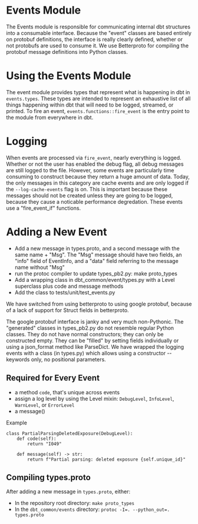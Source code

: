 # Events Module
The Events module is responsible for communicating internal dbt structures into a consumable interface. Because the "event" classes are based entirely on protobuf definitions, the interface is really clearly defined, whether or not protobufs are used to consume it. We use Betterproto for compiling the protobuf message definitions into Python classes.

# Using the Events Module
The event module provides types that represent what is happening in dbt in `events.types`. These types are intended to represent an exhaustive list of all things happening within dbt that will need to be logged, streamed, or printed. To fire an event, `events.functions::fire_event` is the entry point to the module from everywhere in dbt.

# Logging
When events are processed via `fire_event`, nearly everything is logged. Whether or not the user has enabled the debug flag, all debug messages are still logged to the file. However, some events are particularly time consuming to construct because they return a huge amount of data. Today, the only messages in this category are cache events and are only logged if the `--log-cache-events` flag is on. This is important because these messages should not be created unless they are going to be logged, because they cause a noticable performance degredation. These events use a "fire_event_if" functions.

# Adding a New Event
* Add a new message in types.proto, and a second message with the same name + "Msg". The "Msg" message should have two fields, an "info" field of EventInfo, and a "data" field referring to the message name without "Msg"
* run the protoc compiler to update types_pb2.py:   make proto_types
* Add a wrapping class in dbt_common/event/types.py with a Level superclass  plus code and message methods
* Add the class to tests/unit/test_events.py

We have switched from using betterproto to using google protobuf, because of a lack of support for Struct fields in betterproto.

The google protobuf interface is janky and very much non-Pythonic. The "generated" classes in types_pb2.py do not resemble regular Python classes. They do not have normal constructors; they can only be constructed empty. They can be "filled" by setting fields individually or using a json_format method like ParseDict.  We have wrapped the logging events with a class (in types.py) which allows using a constructor -- keywords only, no positional parameters.

## Required for Every Event

- a method `code`, that's unique across events
- assign a log level by using the Level mixin: `DebugLevel`, `InfoLevel`, `WarnLevel`, or `ErrorLevel`
- a message()

Example
```
class PartialParsingDeletedExposure(DebugLevel):
    def code(self):
        return "I049"

    def message(self) -> str:
        return f"Partial parsing: deleted exposure {self.unique_id}"

```

## Compiling types.proto

After adding a new message in `types.proto`, either:
- In the repository root directory: `make proto_types`
- In the `dbt_common/events` directory: `protoc -I=. --python_out=. types.proto`
